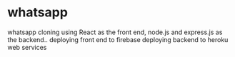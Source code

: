 # whatsapp
whatsapp cloning using React as the front end, node.js and express.js as the backend..
deploying front end to firebase 
deploying backend to heroku web services
